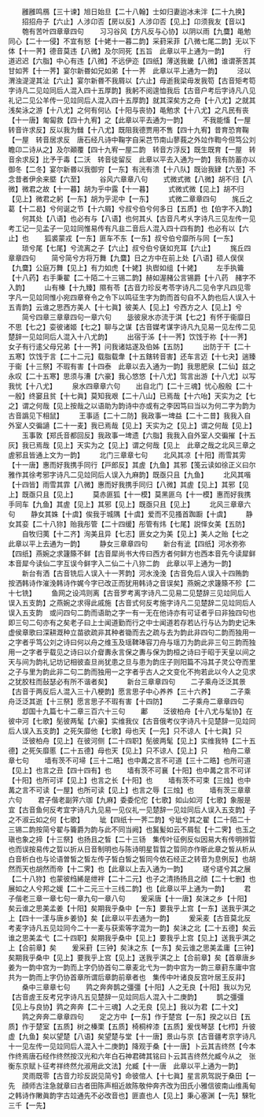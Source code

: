 <!-- { "loadSidebar": true } -->
　　雝雝鸣鴈【三十谏】旭日始旦【二十八翰】士如归妻迨冰未泮【二十九换】
　　招招舟子【六止】人涉卬否【房以反】人涉卬否【见上】卬须我友【音以】
　　匏有苦叶四章章四句
　　习习谷风【方凡反与心协】以阴以雨【九麌】黾勉同心【二十一侵】不宜有怒【十姥十一暮二韵】采葑采菲【八微七尾二韵】无以下体【十一荠】德音莫违【八微】及尔同死【五旨　此章以平上通为一韵】
　　行道迟迟【六脂】中心有违【八微】不远伊迩【四纸】薄送我畿【八微】谁谓荼苦其甘如荠【十一荠】宴尔新昬如兄如弟【十一荠　此章以平上通为一韵】
　　泾以渭浊湜湜其沚【六止】宴尔新昬不我屑以【六止】毋逝我梁毋发我笱【古音矩考笱字诗凡二见竝同后人混入四十五厚韵】我躬不阅遑恤我后【古音户考后字诗凡八见礼记二见公羊传一见竝同后人混入四十五厚韵】就其深矣方之舟【十八尤】之就其浅矣泳之游【十八尤】之何有何亾【十阳与丧协】黾勉求【十八尤】之凡民有丧【十一唐】匍匐救【四十九宥】之【此章以平去通为一韵】
　　不我能慉【一屋　转音许求反】反以我为雠【十八尤】既阻我德贾用不售【四十九宥】昔育恐育鞠【一屋　转音居求反　唐石经凡诗中鞠字自采芑节南山蓼莪之外竝作鞫今但笃公刘瞻卬二诗从之】及尔顚覆【四十九宥一屋二韵　转音方浮反】既生既育【一屋　转音余求反】比予于毒【二沃　转音徒留反　此章以平去入通为一韵】我有防蓄亦以御冬【二冬】宴尔新昬以我御穷【一东】有洸有溃【十八队】既诒我肄【六至】不念昔者伊余来塈【六至】
　　谷风六章章八句
　　式微式微【八微】胡不归【八微】微君之故【十一暮】胡为乎中露【十一暮】
　　式微式微【见上】胡不归【见上】微君之躬【一东】胡为乎泥中【一东】
　　式微二章章四句
　　旄丘之葛【十二曷】兮何诞之节【十六屑】兮叔兮伯兮何多日【五质】也【伯字不入韵】
　　何其处【八语】也必有与【八语】也何其乆【古音凡考乆字诗凡三见左传一见考工记一见孟子一见竝同惟易传有凡韭二音后人混入四十四有韵】也必有以【六止】也
　　狐裘蒙戎【一东】匪车不东【一东】叔兮伯兮靡所与同【一东】
　　琐兮尾【七尾】兮流离之子【六止】叔兮伯兮褎如充耳【六止】
　　旄丘四章章四句
　　简兮简兮方将万舞【九麌】日之方中在前上处【八语】硕人俣俣【九麌】公庭万舞【见上】有力如虎【十姥】执辔如组【十姥】
　　左手执籥【十八药】右手秉翟【二十陌二十三锡二韵】赫如渥赭公言锡爵【十八药　赭字不入韵】
　　山有榛【十九臻】隰有苓【古音力珍反考苓字诗凡二见令字凡四见零字凡一见竝同惟小宛四章脊令之令下以鸣征生字为韵而首句自不入韵也后人误入十五青韵】云谁之思西方美人【十七眞】彼美人【见上】兮西方之人【见上】兮
　　简兮四章三章章四句一章六句
　　毖彼泉水亦流于淇【七之】有怀于衞靡日不思【七之】娈彼诸姬【七之】聊与之谋【古音媒考谋字诗凡九见易一见左传二见楚辞一见竝同后人混入十八尤韵】
　　出宿于泲【十一荠】饮饯于祢【十一荠】女子有行逺父母兄弟【十一荠】问我诸姑遂及伯姊【五防】
　　出防于干【二十五寒】饮饯于言【二十二元】载脂载舝【十五鎋转音害】还车言迈【十七夬】遄臻于衞【十三祭】不瑕有害【十四泰　此章以去入通为一韵】我思肥泉【二仙】兹之永叹【二十五寒】思须与漕【六豪】我心悠悠【十八尤】驾言出游【十八尤】以写我忧【十八尤】
　　泉水四章章六句
　　出自北门【二十三魂】忧心殷殷【二十一殷】终窭且贫【十七眞】莫知我艰【二十八山】已焉哉【十六咍】天实为之【七之】谓之何哉【见上按哉之以语助为韵诗中亦或有之李因笃曰当以为何二字为韵为古音譌见下相鼠】
　　王事适【二十二防】我政事一埤益【二十二昔】我我入自外室人交徧讁【二十一麦】我已焉哉【见上】天实为之【见上】谓之何哉【见上】
　　玉事敦【郑氏音都回反】我政事一埤遗【六脂】我我入自外室人交徧摧【十五灰】我已焉哉【见上】天实为之【见上】谓之何哉【见上　此章之哉之北风三章之虗邪且皆通上文为一韵】
　　北门三章章七句
　　北风其凉【十阳】雨雪其雱【十一唐】惠而好我携手同行【戸郎反】其虗【九鱼】其邪【笺云读如徐正义曰尔雅作其徐考邪字诗凡二见竝同后人误入九麻韵】既亟只且【九鱼】
　　北风其喈【十四皆】雨雪其霏【八微】惠而好我携手同归【八微】其虗【见上】其邪【见上】既亟只且【见上】
　　莫赤匪狐【十一模】莫黑匪乌【十一模】惠而好我携手同车【九鱼】其虗【见上】其邪【见上】既亟只且【见上】
　　北风三章章六句
　　静女其姝【十虞】俟我于城隅【十虞】爱而不见搔首踟蹰【十虞】
　　静女其娈【二十八狝】贻我彤管【二十四缓】彤管有炜【七尾】説怿女美【五防】
　　自牧归荑【十二齐】洵美且异【七志】匪女之为美【见上】美人之贻【七之　此章以平上去通为一韵】
　　静女三章章四句
　　新台有泚【四纸】河水弥弥【四纸】燕婉之求籧篨不鲜【古音犀尚书大传曰西方者何鲜方也西本音先今读犀鲜本音犀今读仙二字互误今鲜字入二仙二十八狝二韵　此章以平上通为一韵】
　　新台有洒【古音铣后人误入十一荠韵】河水浼浼【古音免后人误入十四贿韵　按洒韩诗作漼浼韩诗作娓今字已改正而犹用韩诗之音误矣】燕婉之求籧篨不殄【二十七铣】
　　鱼网之设鸿则离【古音罗考离字诗凡二见易二见楚辞三见竝同后人误入五支韵】之燕婉之求得此戚施【古音式何反考施字诗凡二见楚辞二见竝同后人误入五支韵　或问四句二韵而语助之字一有一无在他诗亦有可证者乎曰非独四句也即三句二句亦有之矣老子曰上士闻道勤而行之中士闻道若存若亾行与亾为韵史记朱虚侯章歌曰深耕溉种立苗欲疏非其种者锄而去之疏与去为韵此非四句二韵而独用一之字者乎笃公刘之诗曰何以舟之维玉及瑶鞞琫容刀舟与瑶刀为韵此非三句三韵而独用一之字者乎载见之诗曰以介睂夀永言保之夀与保为韵桓之诗曰于昭于天皇以间之天与间为韵礼记坊记相彼盇旦尚犹患之旦与患为韵庄子则阳篇不冯其子灵公夺而里之子与里为韵此非二句二韵而独用一之字者乎古人之文变化不拘若此以今人之见求之犹胶柱而鼔瑟必有所不谐者矣】
　　新台三章章四句
　　二子乘舟泛泛其景【古音于两反后人混入三十八梗韵】愿言思子中心养养【三十六养】
　　二子乘舟泛泛其逝【十三祭】愿言思子不瑕有害【十四防】
　　二子乘舟二章章四句
　　邶国十九篇七十二章三百六十三句
　　鄘
　　泛彼柏舟【十八尤与髦协】在彼中河【七歌】髧彼两髦【六豪】实维我仪【古音俄考仪字诗凡十见楚辞一见竝同后人误入五支韵】之死矢靡他【七歌】母也天【一先】只不谅人【十七眞】只
　　泛彼柏舟【见上】在彼河侧【二十四职】髧彼两髦【见上】实维我特【二十五德】之死矢靡慝【二十五德】母也天【见上】只不谅人【见上】只
　　柏舟二章章七句
　　墙有茨不可埽【三十二晧】也中冓之言不可道【三十二晧】也所可道【见上】也言之丑【四十四有】也
　　墙有茨不可襄【十阳】也中冓之言不可详【十阳】也所可详【见上】也言之长【十阳】也
　　墙有茨不可束【三烛】也中冓之言不可读【一屋】也所可读【见上】也言之辱【三烛】也
　　墙有茨三章章六句
　　君子偕老副笄六珈【九麻】委委佗佗【七歌】如山如河【七歌】象服是宜【古音鱼何反考宜字诗凡九见易一见仪礼一见楚辞一见竝同后人误入五支韵】子之不淑云如之何【七歌】
　　玼【四纸十一荠二韵】兮玼兮其之翟【二十陌二十三锡二韵按简兮翟与籥爵为韵与此不同当阙】也鬒髪如云不屑髢【十二霁】也玉之瑱也象之揥【十三祭】也扬且之皙【二十三钖　集传叶征例反似因易大有传明辨晢也而误按易传之晢以折从日音制明也与陈诗明星晢晢之晢同亦作晣此章之皙从析从白音析白也与论语曽皙之皙左传子皙白皙之皙同今依石经正之转音为息例反】也胡然而天也胡然而帝【十二霁】也【此章以上去入通为一韵】
　　瑳兮瑳兮其之展【二十八狝】也蒙彼绉絺是绁袢【二十二元】也子之清扬扬且之顔【二十七删】也展如之人兮邦之媛【二十二元三十三线二韵】也【此章以平上通为一韵】
　　君子偕老三章一章七句一章九句一章八句
　　爰采唐【十一唐】矣沫之乡【十阳】矣云谁之思美孟姜【十阳】矣期我乎桑中【一东】要我乎上宫【一东】送我乎淇之上【四十一漾与唐乡姜协】矣【此章以平去通为一韵】
　　爰采麦【古音莫北反考麦字诗凡五见竝同今二十一麦与获索等字混为一韵】矣沬之北【二十五德】矣云谁之思美孟弋【二十四职】矣期我乎桑中【见上】要我乎上宫【见上】送我乎淇之上【合前章】矣
　　爰采葑【三钟】矣沬之东【一东】矣云谁之思美孟庸【三钟】矣期我乎桑中【见上】要我乎上宫【见上】送我乎淇之上【合前章】矣【首章唐乡姜为一韵中宫为一韵而上字仍协首句二章麦北弋为一韵中宫为一韵三章葑东庸中宫共为一韵而上字仍协首章所谓后章韵前章者也　集传中叶诸良反宫叶居王反非】
　　桑中三章章七句
　　鹑之奔奔鹊之彊彊【十阳】人之无良【十阳】我以为兄【古音虗王反考兄字诗凡五见楚辞一见竝同后人混入十二庚韵】
　　鹊之彊彊【见上与良协】鹑之奔奔【二十三魂】人之无良【见上】我以为君【二十文】
　　鹑之奔奔二章章四句
　　定之方中【一东】作于楚宫【一东】揆之以日【五质】作于楚室【五质】树之榛栗【五质】椅桐梓漆【五质】爰伐琴瑟【七栉】升彼虚【九鱼】矣以望楚【八语】矣望楚与堂【十一唐】景山与京【古音疆考京字诗凡十一见左传一见竝同后人混入十二庚韵】降观于桑【十一唐】卜云其吉终然【今本作终焉唐石经作终然按汉光和六年白石神君碑其铭曰卜云其吉终然允臧今从之　张衡东京赋卜征考祥终然允淑用此文法】允臧【十一唐　此章以平上通为一韵】
　　灵雨既零【古音力珍反説见简兮】命彼倌人【十七眞】星言夙驾説于桑田【一先　顔师古注急就章曰古者田陈声相近故陈敬仲奔齐改为田氏小雅信彼南山维禹甸之韩诗作敶眞韵字古竝通先不必改音也】匪直也人【见上】秉心塞渊【一先】騋牝三千【一先】
